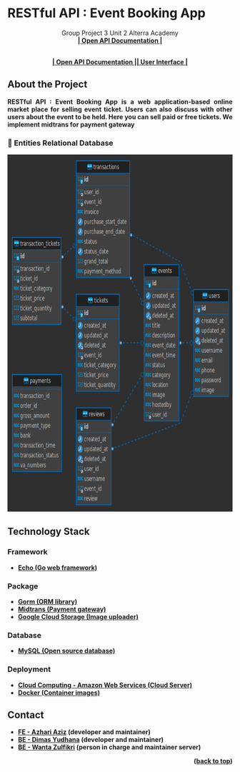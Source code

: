 # RESTful API : Event Booking App

  <p align="center">
    Group Project 3 Unit 2 Alterra Academy
    <br />
    <a href="https://app.swaggerhub.com/apis/dimasyudhana/EventappRESTfulAPI/1.0.1#/"><strong>| Open API Documentation |</
    <br />
    <br />
  </p>

 <p align="center">
    <br />
    <a href="https://event-planning-phi.vercel.app/"><strong>| Open API Documentation |</
    <a href="https://event-planning-phi.vercel.app/"><strong>| User Interface |</strong></a>
    <br />
  </p>

## About the Project

<p align="justify">RESTful API : Event Booking App is a web application-based online market place for selling event ticket. Users can also discuss with other users about the event to be held. Here you can sell paid or free tickets. We implement midtrans for payment gateway</p>

### 🔗 Entities Relational Database

<div align="center">
<img src="docs/erd_last_effort.png" width="800" height="800">
  </div>

## Technology Stack

### Framework

- [Echo (Go web framework)](https://echo.labstack.com)

### Package

- [Gorm (ORM library)](https://gorm.io)
- [Midtrans (Payment gateway)](https://www.midtrans.co)
- [Google Cloud Storage (Image uploader)](https://cloud.google.com/storage)

### Database

- [MySQL (Open source database)](https://www.mysql.com)

### Deployment

- [Cloud Computing - Amazon Web Services (Cloud Server)](https://aws.amazon.com/)
- [Docker (Container images)](https://www.docker.com)

## Contact
- [FE - Azhari Aziz](https://github.com/Azhari12) (developer and maintainer)
- [BE - Dimas Yudhana](https://github.com/dimasyudhana) (developer and maintainer)
- [BE - Wanta Zulfikri](https://github.com/wanta-zulfikri) (person in charge and maintainer server)

<p align="right">(<a href="#top">back to top</a>)</p>
